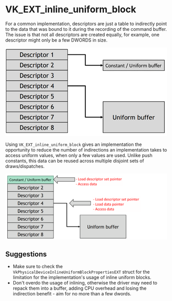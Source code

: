 # VK_EXT_inline_uniform_block

For a common implementation, descriptors are just a table to indirectly point to the data that was bound to it during the recording of the command buffer. The issue is that not all descriptors are created equally, for example, one descriptor might only be a few DWORDS in size.

![VK_EXT_inline_uniform_block_before.png](images/VK_EXT_inline_uniform_block_before.png)

Using `VK_EXT_inline_uniform_block` gives an implementation the opportunity to reduce the number of indirections an implementation takes to access uniform values, when only a few values are used. Unlike push constants, this data can be reused across multiple disjoint sets of draws/dispatches.

![VK_EXT_inline_uniform_block_after.png](images/VK_EXT_inline_uniform_block_after.png)

## Suggestions

- Make sure to check the `VkPhysicalDeviceInlineUniformBlockPropertiesEXT` struct for the limitation for the implementation's usage of inline uniform blocks.
- Don't overdo the usage of inlining, otherwise the driver may need to repack them into a buffer, adding CPU overhead and losing the indirection benefit - aim for no more than a few dwords.